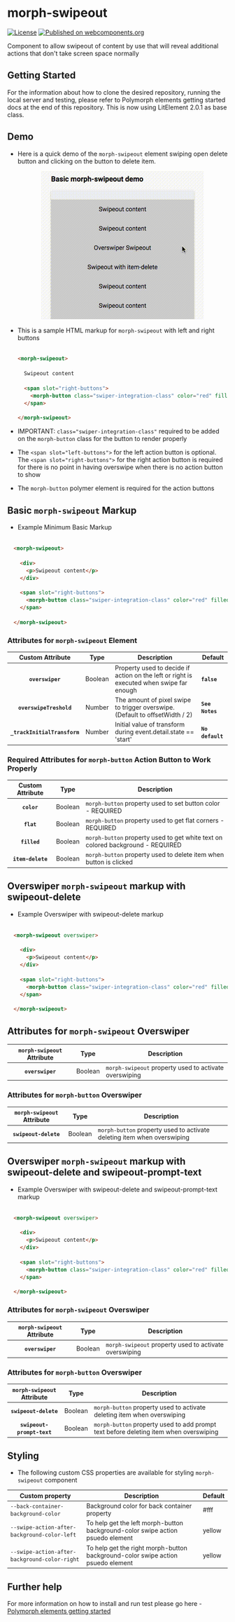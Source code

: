 # morph-swipeout

[![License](https://img.shields.io/badge/License-Apache%202.0-blue.svg)](https://opensource.org/licenses/Apache-2.0) [![Published on webcomponents.org](https://img.shields.io/badge/webcomponents.org-published-blue.svg)](https://www.webcomponents.org/element/PolymerElements/paper-progress)

Component to allow swipeout of content by use that will reveal additional actions that don't take screen space normally

## Getting Started

For the information about how to clone the desired repository, running the local server and testing, please refer to Polymorph elements getting started docs at the end of this repository. This is now using LitElement 2.0.1 as base class. 

## Demo

- Here is a quick demo of the `morph-swipeout` element swiping open delete button and clicking on the button to delete item.

  <p align="center">
    <img src="https://github.com/moduware/morph-swipeout/blob/master/demo-images/morph-swipeout-demo.gif?raw=true" alt="morph-swipeout demo"/>
  </p>

- This is a sample HTML markup for `morph-swipeout` with left and right buttons

  ```html

  <morph-swipeout>

    Swipeout content 

    <span slot="right-buttons">
      <morph-button class="swiper-integration-class" color="red" filled flat>Delete</morph-button>
    </span>

  </morph-swipeout>

  ```

- IMPORTANT: `class="swiper-integration-class"` required to be added on the `morph-button` class for the button to render properly  

- The `<span slot="left-buttons">` for the left action button is optional. The `<span slot="right-buttons">` for the right action button is required for there is no point in having overswipe when there is no action button to show

- The `morph-button` polymer element is required for the action buttons

## Basic `morph-swipeout` Markup

- Example Minimum Basic Markup

```html

  <morph-swipeout>

    <div>
      <p>Swipeout content</p>
    </div>

    <span slot="right-buttons">
      <morph-button class="swiper-integration-class" color="red" filled flat item-delete>Delete</morph-button>
    </span>

  </morph-swipeout>

  ```

### Attributes for `morph-swipeout` Element

|     Custom Attribute              |   Type  | Description                                                                                   | Default          |
|:---------------------------------:|:-------:|-----------------------------------------------------------------------------------------------|------------------|
|          **`overswiper`**         | Boolean | Property used to decide if action on the left or right is executed when swipe far enough      | **`false`**      |
|      **`overswipeTreshold`**      | Number  | The amount of pixel swipe to trigger overswipe. (Default to offsetWidth / 2)                  | **`See Notes`**  |
|   **`_trackInitialTransform`**    | Number  | Initial value of transform during event.detail.state == 'start'                               | **`No default`** |

### Required Attributes for `morph-button` Action Button to Work Properly

|     Custom Attribute |   Type  | Description                                                                     |
|:--------------------:|:-------:|---------------------------------------------------------------------------------|
|   **`color`**        | Boolean | `morph-button` property used to set button color - REQUIRED                     |
|   **`flat`**         | Boolean | `morph-button` property used to get flat corners - REQUIRED                     |
|   **`filled`**       | Boolean | `morph-button` property used to get white text on colored background - REQUIRED |
|   **`item-delete`**  | Boolean | `morph-button` property used to delete item when button is clicked              |


## Overswiper `morph-swipeout` markup with swipeout-delete

- Example Overswiper with swipeout-delete markup

```html

  <morph-swipeout overswiper>

    <div>
      <p>Swipeout content</p>
    </div>

    <span slot="right-buttons">
      <morph-button class="swiper-integration-class" color="red" filled flat swipeout-delete>Delete</morph-button>
    </span>

  </morph-swipeout>

  ```
  
## Attributes for `morph-swipeout` Overswiper

|  `morph-swipeout` Attribute  |   Type  | Description                                              |
|:----------------------------:|:-------:|----------------------------------------------------------|
|    **`overswiper`**          | Boolean | `morph-swipeout` property used to activate overswiping   |

### Attributes for `morph-button` Overswiper

|  `morph-swipeout` Attribute  |   Type  | Description                                                               |
|:----------------------------:|:-------:|---------------------------------------------------------------------------|
|    **`swipeout-delete`**     | Boolean | `morph-button` property used to activate deleting item when overswiping   |

## Overswiper `morph-swipeout` markup with swipeout-delete and swipeout-prompt-text

- Example Overswiper with swipeout-delete and swipeout-prompt-text markup

```html

  <morph-swipeout overswiper>

    <div>
      <p>Swipeout content</p>
    </div>

    <span slot="right-buttons">
      <morph-button class="swiper-integration-class" color="red" filled flat swipeout-delete swipeout-prompt-text="Do you to delete item?">Delete</morph-button>
    </span>

  </morph-swipeout>

  ```
### Attributes for `morph-swipeout` Overswiper

|  `morph-swipeout` Attribute  |   Type  | Description                                              |
|:----------------------------:|:-------:|----------------------------------------------------------|
|    **`overswiper`**          | Boolean | `morph-swipeout` property used to activate overswiping   |

### Attributes for `morph-button` Overswiper

|  `morph-swipeout` Attribute  |   Type  | Description                                                                           |
|:----------------------------:|:-------:|---------------------------------------------------------------------------------------|
|    **`swipeout-delete`**     | Boolean | `morph-button` property used to activate deleting item when overswiping               |
| **`swipeout-prompt-text`**   | Boolean | `morph-button` property used to add prompt text before deleting item when overswiping |

## Styling

- The following custom CSS properties are available for styling `morph-swipeout` component


Custom property                               | Description                                                                      | Default    |
----------------------------------------------|----------------------------------------------------------------------------------|------------|
`--back-container-background-color`           | Background color for back container property                                     | #fff       |
`--swipe-action-after-background-color-left`  | To help get the left morph-button background-color swipe action psuedo element   | yellow     |
`--swipe-action-after-background-color-right` | To help get the right morph-button background-color swipe action psuedo element  | yellow     |


## Further help

For more information on how to install and run test please go here - [Polymorph elements getting started]

[Polymorph elements getting started]: https://github.com/moduware/polymorph-components/blob/master/INFO.md
